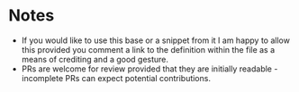 # Notes
- If you would like to use this base or a snippet from it I am happy to allow this provided you comment a link to the definition within the file as a means of crediting and a good gesture.
- PRs are welcome for review provided that they are initially readable - incomplete PRs can expect potential contributions.
